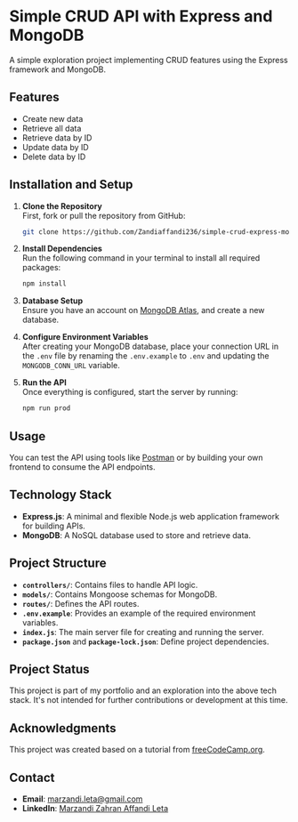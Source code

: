 # Simple CRUD API with Express and MongoDB

A simple exploration project implementing CRUD features using the Express framework and MongoDB.

## Features

- Create new data
- Retrieve all data
- Retrieve data by ID
- Update data by ID
- Delete data by ID

## Installation and Setup

1. **Clone the Repository**  
   First, fork or pull the repository from GitHub:

   ```bash
   git clone https://github.com/Zandiaffandi236/simple-crud-express-mongodb.git
   ```

2. **Install Dependencies**  
   Run the following command in your terminal to install all required packages:

   ```bash
   npm install
   ```

3. **Database Setup**  
   Ensure you have an account on [MongoDB Atlas](https://mongodb.com/atlas), and create a new database.

4. **Configure Environment Variables**  
   After creating your MongoDB database, place your connection URL in the `.env` file by renaming the `.env.example` to `.env` and updating the `MONGODB_CONN_URL` variable.

5. **Run the API**  
   Once everything is configured, start the server by running:
   ```bash
   npm run prod
   ```

## Usage

You can test the API using tools like [Postman](https://www.postman.com/) or by building your own frontend to consume the API endpoints.

## Technology Stack

- **Express.js**: A minimal and flexible Node.js web application framework for building APIs.
- **MongoDB**: A NoSQL database used to store and retrieve data.

## Project Structure

- **`controllers/`**: Contains files to handle API logic.
- **`models/`**: Contains Mongoose schemas for MongoDB.
- **`routes/`**: Defines the API routes.
- **`.env.example`**: Provides an example of the required environment variables.
- **`index.js`**: The main server file for creating and running the server.
- **`package.json`** and **`package-lock.json`**: Define project dependencies.

## Project Status

This project is part of my portfolio and an exploration into the above tech stack. It's not intended for further contributions or development at this time.

## Acknowledgments

This project was created based on a tutorial from [freeCodeCamp.org](https://www.youtube.com/freecodecamp).

## Contact

- **Email**: marzandi.leta@gmail.com
- **LinkedIn**: [Marzandi Zahran Affandi Leta](https://www.linkedin.com/in/marzandi-zahran-affandi-leta-5b69a9175/)
